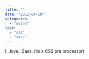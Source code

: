 ```yaml
---
title: ""
date: "2012-04-18"
categories: 
  - "notes"
tags: 
  - "css"
  - "sass"
---
```


I...love...Sass. (its a CSS pre processor)
